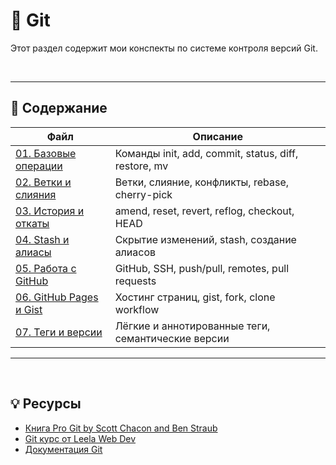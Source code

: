 # 🌱 Git

Этот раздел содержит мои конспекты по системе контроля версий Git.

<br>

---

## 📂 Содержание

| Файл | Описание |
|------|----------|
| [01. Базовые операции](./01_basics.md) | Команды init, add, commit, status, diff, restore, mv |
| [02. Ветки и слияния](./02_branches-merges.md) | Ветки, слияние, конфликты, rebase, cherry-pick |
| [03. История и откаты](./03_history-reset-reflog.md) | amend, reset, revert, reflog, checkout, HEAD |
| [04. Stash и алиасы](./04_stash-aliases.md) | Скрытие изменений, stash, создание алиасов |
| [05. Работа с GitHub](./05_github.md) | GitHub, SSH, push/pull, remotes, pull requests |
| [06. GitHub Pages и Gist](./06_github-pages-gist.md) | Хостинг страниц, gist, fork, clone workflow |
| [07. Теги и версии](./07_tags-versioning.md) | Лёгкие и аннотированные теги, семантические версии |

---

<br>

## 💡 Ресурсы

- [Книга Pro Git by Scott Chacon and Ben Straub](https://git-scm.com/book/ru/v2)
- [Git курс от Leela Web Dev](https://www.youtube.com/playlist?list=PL_euSNU_eLbegnt7aR8I1gXfLhKZbxnYX)
- [Документация Git](https://git-scm.com/docs)

